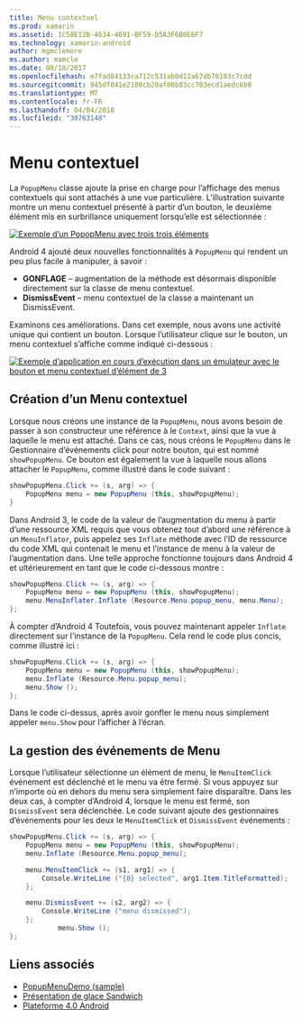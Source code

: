 ```yaml
---
title: Menu contextuel
ms.prod: xamarin
ms.assetid: 1C58E12B-4634-4691-BF59-D5A3F6B0E6F7
ms.technology: xamarin-android
author: mgmclemore
ms.author: mamcle
ms.date: 08/18/2017
ms.openlocfilehash: e7fad84133ca712c531ab0d12a67db78103c7cdd
ms.sourcegitcommit: 945df041e2180cb20af08b83cc703ecd1aedc6b0
ms.translationtype: MT
ms.contentlocale: fr-FR
ms.lasthandoff: 04/04/2018
ms.locfileid: "30763148"
---
```

# <a name="popup-menu"></a>Menu contextuel

La `PopupMenu` classe ajoute la prise en charge pour l’affichage des menus contextuels qui sont attachés à une vue particulière. L’illustration suivante montre un menu contextuel présenté à partir d’un bouton, le deuxième élément mis en surbrillance uniquement lorsqu’elle est sélectionnée :

 [![Exemple d’un PopopMenu avec trois trois éléments](popup-menu-images/20-popupmenu.png)](popup-menu-images/20-popupmenu.png#lightbox)

Android 4 ajouté deux nouvelles fonctionnalités à `PopupMenu` qui rendent un peu plus facile à manipuler, à savoir :

-   **GONFLAGE** &ndash; augmentation de la méthode est désormais disponible directement sur la classe de menu contextuel.
-   **DismissEvent** &ndash; menu contextuel de la classe a maintenant un DismissEvent.

Examinons ces améliorations. Dans cet exemple, nous avons une activité unique qui contient un bouton. Lorsque l’utilisateur clique sur le bouton, un menu contextuel s’affiche comme indiqué ci-dessous :

 [![Exemple d’application en cours d’exécution dans un émulateur avec le bouton et menu contextuel d’élément de 3](popup-menu-images/06-popupmenu.png)](popup-menu-images/06-popupmenu.png#lightbox)


## <a name="creating-a-popup-menu"></a>Création d’un Menu contextuel

Lorsque nous créons une instance de la `PopupMenu`, nous avons besoin de passer à son constructeur une référence à le `Context`, ainsi que la vue à laquelle le menu est attaché. Dans ce cas, nous créons le `PopupMenu` dans le Gestionnaire d’événements click pour notre bouton, qui est nommé `showPopupMenu`.
Ce bouton est également la vue à laquelle nous allons attacher le `PopupMenu`, comme illustré dans le code suivant :

```csharp
showPopupMenu.Click += (s, arg) => {
    PopupMenu menu = new PopupMenu (this, showPopupMenu);
}
```

Dans Android 3, le code de la valeur de l’augmentation du menu à partir d’une ressource XML requis que vous obtenez tout d’abord une référence à un `MenuInflator`, puis appelez ses `Inflate` méthode avec l’ID de ressource du code XML qui contenait le menu et l’instance de menu à la valeur de l’augmentation dans. Une telle approche fonctionne toujours dans Android 4 et ultérieurement en tant que le code ci-dessous montre :

```csharp
showPopupMenu.Click += (s, arg) => {
    PopupMenu menu = new PopupMenu (this, showPopupMenu);
    menu.MenuInflater.Inflate (Resource.Menu.popup_menu, menu.Menu);
};
```

À compter d’Android 4 Toutefois, vous pouvez maintenant appeler `Inflate` directement sur l’instance de la `PopupMenu`. Cela rend le code plus concis, comme illustré ici :

```csharp
showPopupMenu.Click += (s, arg) => {
    PopupMenu menu = new PopupMenu (this, showPopupMenu);
    menu.Inflate (Resource.Menu.popup_menu);
    menu.Show ();
};
```

Dans le code ci-dessus, après avoir gonfler le menu nous simplement appeler `menu.Show` pour l’afficher à l’écran.


## <a name="handling-menu-events"></a>La gestion des événements de Menu

Lorsque l’utilisateur sélectionne un élément de menu, le `MenuItemClick` événement est déclenché et le menu va être fermé. Si vous appuyez sur n’importe où en dehors du menu sera simplement faire disparaître. Dans les deux cas, à compter d’Android 4, lorsque le menu est fermé, son `DismissEvent` sera déclenchée. Le code suivant ajoute des gestionnaires d’événements pour les deux le `MenuItemClick` et `DismissEvent` événements :

```csharp
showPopupMenu.Click += (s, arg) => {
    PopupMenu menu = new PopupMenu (this, showPopupMenu);
    menu.Inflate (Resource.Menu.popup_menu);

    menu.MenuItemClick += (s1, arg1) => {
        Console.WriteLine ("{0} selected", arg1.Item.TitleFormatted);
    };

    menu.DismissEvent += (s2, arg2) => {
        Console.WriteLine ("menu dismissed");
    };
            menu.Show ();
};
```



## <a name="related-links"></a>Liens associés

- [PopupMenuDemo (sample)](https://developer.xamarin.com/samples/monodroid/PopupMenuDemo/)
- [Présentation de glace Sandwich](http://www.android.com/about/ice-cream-sandwich/)
- [Plateforme 4.0 Android](http://developer.android.com/sdk/android-4.0.html)
